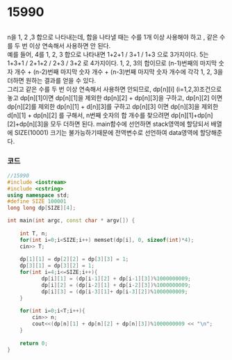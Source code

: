 # 15990

##
n을 1, 2 ,3 합으로 나타내는데, 합을 나타낼 때는 수를 1개 이상 사용해야 하고 , 같은 수를 두 번 이상 연속해서 사용하면 안 된다.  
예를 들어, 4를 1, 2, 3 합으로 나타내면 1+2+1 / 3+1 / 1+3 으로 3가지이다.
5는 1+3+1 / 2+1+2 / 2+3 / 3+2 로 4가지이다. 1, 2, 3의 합이므로 (n-1)번째의 마지막 숫자 개수 + (n-2)번째 마지막 숫자 개수 + (n-3)번째 마지막 숫자 개수에 각각 1, 2, 3을 더하면 원하는 결과를 얻을 수 있다.   
그리고 같은 수를 두 번 이상 연속해서 사용하면 안되므로,  dp[n][i] (i=1,2,3)조건으로 놓고 dp[n][1]이면 dp[n][1]을 제외한 dp[n][2] + dp[n][3]을 구하고,
dp[n][2] 이면 dp[n][2]를 제외한 dp[n][1] + d[n][3]를 구하고 dp[n][3] 이면 dp[n][3]을 제외한 d[n][1] + dp[n][2] 를 구해서, n번째 숫자의 합 개수를 찾으려면 dp[n][1]+dp[n][2]+dp[n][3]을 모두 더하면 된다.
main함수에 선언하면 stack영역에 할당되서 배열에 SIZE(10001) 크기는 불가능하기때문에 전역변수로 선언하여 data영역에 할당해준다.

### 코드
```c++
//15990
#include <iostream>
#include <cstring>
using namespace std;
#define SIZE 100001
long long dp[SIZE][4];

int main(int argc, const char * argv[]) {
  
    int T, n;
    for(int i=0;i<SIZE;i++) memset(dp[i], 0, sizeof(int)*4);
    cin>> T;
    
    dp[1][1] = dp[2][2] = dp[3][3] = 1;
    dp[3][1] = dp[3][2] = 1;
    for(int i=4;i<=SIZE;i++){
           dp[i][1] = (dp[i-1][2] + dp[i-1][3])%1000000009;
           dp[i][2] = (dp[i-2][1] + dp[i-2][3])%1000000009;
           dp[i][3] = (dp[i-3][1]+ dp[i-3][2])%1000000009;
    }
    
    for(int i=0;i<T;i++){
        cin>> n;
        cout<<(dp[n][1] + dp[n][2] + dp[n][3])%1000000009 << "\n";
    }
    
    return 0;
}

```
